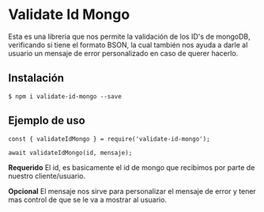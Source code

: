 # Validate Id Mongo
Esta es una libreria que nos permite la validación de los ID's de mongoDB, verificando si tiene el formato BSON, la cual también nos ayuda a darle al usuario un mensaje de error personalizado en caso de querer hacerlo.

## Instalación
````
$ npm i validate-id-mongo --save
````


## Ejemplo de uso

````
const { validateIdMongo } = require('validate-id-mongo');

await validateIdMongo(id, mensaje);
````
 
**Requerido**
El id, es basicamente el id de mongo que recibimos por parte de nuestro cliente/usuario.


**Opcional**
El mensaje nos sirve para personalizar el mensaje de error y tener mas control de que se le va a mostrar al usuario.

</br>


